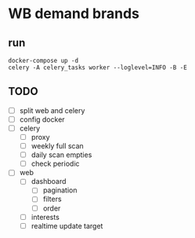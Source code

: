 # WB demand brands

## run

```commandline
docker-compose up -d
celery -A celery_tasks worker --loglevel=INFO -B -E
```


## TODO

- [ ] split web and celery
- [ ] config docker
- [ ] celery
    - [ ] proxy
    - [ ] weekly full scan
    - [ ] daily scan empties
    - [ ] check periodic
- [ ] web
    - [ ] dashboard
        - [ ] pagination
        - [ ] filters
        - [ ] order
    - [ ] interests
    - [ ] realtime update target